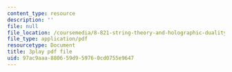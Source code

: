 ```yaml
---
content_type: resource
description: ''
file: null
file_location: /coursemedia/8-821-string-theory-and-holographic-duality-fall-2014/97ac9aaa880659d959760cd0755e9647_WPuDh61Lkpg.pdf
file_type: application/pdf
resourcetype: Document
title: 3play pdf file
uid: 97ac9aaa-8806-59d9-5976-0cd0755e9647
---
```

